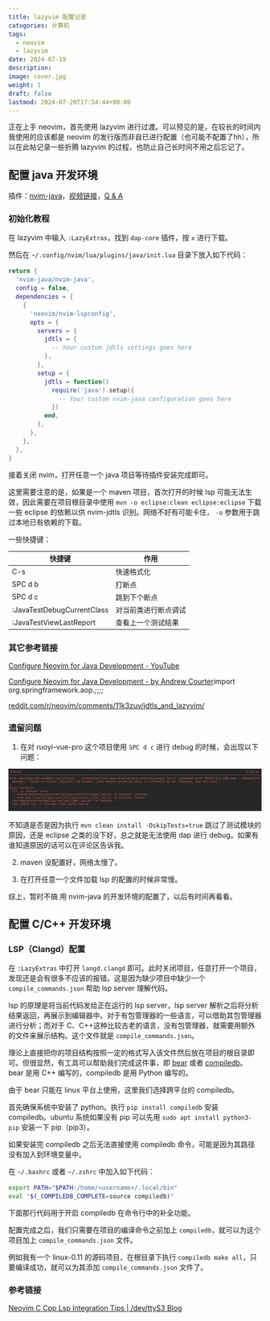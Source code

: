 ```yaml
---
title: lazyvim 配置记录
catogories: 计算机
tags:
  - neovim
  - lazyvim
date: 2024-07-19
description: 
image: cover.jpg
weight: 1
draft: false
lastmod: 2024-07-20T17:54:44+08:00
---
```


正在上手 neovim，首先使用 lazyvim 进行过渡。可以预见的是，在较长的时间内我使用的应该都是 neovim 的发行版而非自已进行配置（也可能不配置了hh），所以在此帖记录一些折腾 lazyvim 的过程，也防止自己长时间不用之后忘记了。

## 配置 java 开发环境

插件：[nvim-java](https://github.com/nvim-java/nvim-java/wiki/Lazyvim)，[视频链接](https://www.youtube.com/watch?v=CXv0WUX_E_Q&list=PL-8OUPYQITXYBtr76njke25F452xJWcQT)，[Q & A](https://github.com/nvim-java/nvim-java/wiki/Q-&-A)

### 初始化教程

在 lazyvim 中输入 `:LazyExtras`，找到 `dap-core` 插件，按 `x` 进行下载。

然后在 `~/.config/nvim/lua/plugins/java/init.lua` 目录下放入如下代码：
```lua
return {
  'nvim-java/nvim-java',
  config = false,
  dependencies = {
    {
      'neovim/nvim-lspconfig',
      opts = {
        servers = {
          jdtls = {
            -- Your custom jdtls settings goes here
          },
        },
        setup = {
          jdtls = function()
            require('java').setup({
              -- Your custom nvim-java configuration goes here
            })
          end,
        },
      },
    },
  },
}
```
接着关闭 nvim，打开任意一个 java 项目等待插件安装完成即可。

这里需要注意的是，如果是一个 maven 项目，首次打开的时候 lsp 可能无法生效，因此需要在项目根目录中使用 `mvn -o eclipse:clean eclipse:eclipse` 下载一些 eclipse 的依赖以供 nvim-jdtls 识别。网络不好有可能卡住， `-o` 参数用于跳过本地已有依赖的下载。

一些快捷键：

| 快捷键                        | 作用         |
| -------------------------- | ---------- |
| C-s                        | 快速格式化      |
| SPC d b                    | 打断点        |
| SPC d c                    | 跳到下个断点     |
| :JavaTestDebugCurrentClass | 对当前类进行断点调试 |
| :JavaTestViewLastReport    | 查看上一个测试结果  |

### 其它参考链接
[Configure Neovim for Java Development - YouTube](https://www.youtube.com/watch?v=C7juSZsM2Fg)

[Configure Neovim for Java Development - by Andrew Courter](https://andrewcourter.substack.com/p/configure-neovim-for-java-development)import org.springframework.aop.*;*;*;*;

[reddit.com/r/neovim/comments/11k3zuv/jdtls\_and\_lazyvim/](https://www.reddit.com/r/neovim/comments/11k3zuv/jdtls_and_lazyvim/)

### 遗留问题

1. 在对 ruoyi-vue-pro 这个项目使用 `SPC d c` 进行 debug 的时候，会出现以下问题：

![image.png](https://raw.githubusercontent.com/oLd-Y/PicGoPictures/main/20240720173703.png)

不知道是否是因为执行 `mvn clean install -DskipTests=true` 跳过了测试模块的原因，还是 eclipse 之类的没下好，总之就是无法使用 dap 进行 debug。如果有谁知道原因的话可以在评论区告诉我。

2. maven 没配置好，网络太慢了。

3. 在打开任意一个文件加载 lsp 的配置的时候非常慢。

综上，暂时不搞 用 nvim-java 的开发环境的配置了，以后有时间再看看。

## 配置 C/C++ 开发环境

### LSP（Clangd）配置

在 `:LazyExtras` 中打开 `langd.clangd` 即可。此时关闭项目，任意打开一个项目，发现还是会有很多不应该的报错。这是因为缺少项目中缺少一个 `compile_commands.json` 帮助 lsp server 理解代码。

lsp 的原理是将当前代码发给正在运行的 lsp server，lsp server 解析之后将分析结果返回，再展示到编辑器中。对于有包管理器的一些语言，可以借助其包管理器进行分析；而对于 C、C++这种比较古老的语言，没有包管理器，就需要用额外的文件来展示结构。这个文件就是 `compile_commands.json`。

理论上直接把你的项目结构按照一定的格式写入该文件然后放在项目的根目录即可。但很显然，有工具可以帮助我们完成这件事，即 [bear](https://github.com/rizsotto/Bear) 或者 [compiledb](https://github.com/nickdiego/compiledb)。bear 是用 C++ 编写的，compiledb 是用 Python 编写的。

由于 bear 只能在 linux 平台上使用，这里我们选择跨平台的 compiledb。

首先确保系统中安装了 python。执行 `pip install compiledb` 安装 compiledb。ubuntu 系统如果没有 pip 可以先用 `sudo apt install python3-pip` 安装一下 pip（pip3）。

如果安装完 compiledb 之后无法直接使用 compiledb 命令，可能是因为其路径没有加入到环境变量中。

在 `~/.bashrc` 或者 `~/.zshrc` 中加入如下代码：
```sh
export PATH="$PATH:/home/<username>/.local/bin"
eval "$(_COMPILEDB_COMPLETE=source compiledb)"
```

下面那行代码用于开启 compiledb 在命令行中的补全功能。

配置完成之后，我们只需要在项目的编译命令之前加上 `compiledb`，就可以为这个项目加上 `compile_commands.json` 文件。

例如我有一个 linux-0.11 的源码项目，在根目录下执行 `compiledb make all`，只要编译成功，就可以为其添加 `compile_commands.json` 文件了。

### 参考链接

[Neovim C Cpp Lsp Integration Tips | /dev/ttyS3 Blog](https://ttys3.dev/blog/neovim-c-cpp-lsp-integration-tips)
